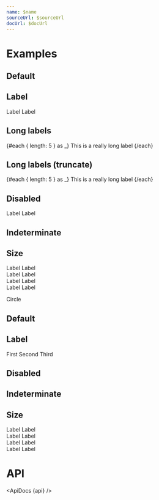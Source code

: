 ```yaml
---
name: $name
sourceUrl: $sourceUrl
docUrl: $docUrl
---
```


<script>
  import api from '$lib/components/Checkbox.svelte?raw&sveld';
  import ApiDocs from '$lib/components/ApiDocs.svelte';

  import AppBar from '$lib/components/AppBar.svelte';
  import Checkbox from '$lib/components/Checkbox.svelte';
  import Preview from '$lib/components/Preview.svelte';
  import SectionDivider from '$lib/components/SectionDivider.svelte';
</script>

# Examples

## Default

<Preview>
  <Checkbox />
  <Checkbox checked />
</Preview>

## Label

<Preview>
  <Checkbox>Label</Checkbox>
  <Checkbox checked>Label</Checkbox>
</Preview>

## Long labels

<Preview>
  <div class="border w-[150px] overflow-auto p-1">
    {#each { length: 5 } as _}
      <Checkbox>This is a really long label</Checkbox>
    {/each}
  </div>
</Preview>

## Long labels (truncate)

<Preview>
  <div class="border w-[150px] overflow-auto p-1">
    {#each { length: 5 } as _}
      <Checkbox classes={{ root: 'truncate max-w-full', label: 'truncate' }}>This is a really long label</Checkbox>
    {/each}
  </div>
</Preview>

## Disabled

<Preview>
  <Checkbox disabled />
  <Checkbox disabled checked />
  <Checkbox disabled>Label</Checkbox>
  <Checkbox disabled checked>Label</Checkbox>
</Preview>

## Indeterminate

<Preview>
  <Checkbox indeterminate />
  <Checkbox indeterminate checked />
</Preview>

## Size

<Preview>
  <div>
    <Checkbox size="xs" />
    <Checkbox size="xs" checked />
    <Checkbox size="xs">Label</Checkbox>
    <Checkbox size="xs" checked>Label</Checkbox>
  </div>
  <div>
    <Checkbox size="sm" />
    <Checkbox size="sm" checked />
    <Checkbox size="sm">Label</Checkbox>
    <Checkbox size="sm" checked>Label</Checkbox>
  </div>
    <div>
    <Checkbox size="md" />
    <Checkbox size="md" checked />
    <Checkbox size="md">Label</Checkbox>
    <Checkbox size="md" checked>Label</Checkbox>
  </div>
    <div>
    <Checkbox size="lg" />
    <Checkbox size="lg" checked />
    <Checkbox size="lg">Label</Checkbox>
    <Checkbox size="lg" checked>Label</Checkbox>
  </div>
</Preview>

<SectionDivider>Circle</SectionDivider>

## Default

<Preview>
  <Checkbox circle />
  <Checkbox circle checked />
  <Checkbox circle />
</Preview>

## Label

<Preview>
  <Checkbox circle>First</Checkbox>
  <Checkbox circle>Second</Checkbox>
  <Checkbox circle>Third</Checkbox>
</Preview>

## Disabled

<Preview>
  <Checkbox circle disabled />
  <Checkbox circle disabled checked />
</Preview>

## Indeterminate

<Preview>
  <Checkbox circle indeterminate />
  <Checkbox circle indeterminate checked />
</Preview>

## Size

<Preview>
  <div>
    <Checkbox size="xs" circle />
    <Checkbox size="xs" circle checked />
    <Checkbox size="xs" circle>Label</Checkbox>
    <Checkbox size="xs" circle checked>Label</Checkbox>
  </div>
  <div>
    <Checkbox size="sm" circle />
    <Checkbox size="sm" circle checked />
    <Checkbox size="sm" circle>Label</Checkbox>
    <Checkbox size="sm" circle checked>Label</Checkbox>
  </div>
    <div>
    <Checkbox size="md" circle />
    <Checkbox size="md" circle checked />
    <Checkbox size="md" circle>Label</Checkbox>
    <Checkbox size="md" circle checked>Label</Checkbox>
  </div>
    <div>
    <Checkbox size="lg" circle />
    <Checkbox size="lg" circle checked />
    <Checkbox size="lg" circle>Label</Checkbox>
    <Checkbox size="lg" circle checked>Label</Checkbox>
  </div>
</Preview>

# API

<ApiDocs {api} />
